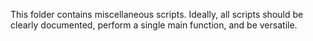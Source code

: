 This folder contains miscellaneous scripts. Ideally, all scripts should be clearly documented, perform a single main function, and be versatile.
